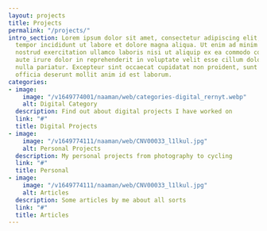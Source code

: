 ```yaml
---
layout: projects
title: Projects
permalink: "/projects/"
intro_section: Lorem ipsum dolor sit amet, consectetur adipiscing elit, sed do eiusmod
  tempor incididunt ut labore et dolore magna aliqua. Ut enim ad minim veniam, quis
  nostrud exercitation ullamco laboris nisi ut aliquip ex ea commodo consequat. Duis
  aute irure dolor in reprehenderit in voluptate velit esse cillum dolore eu fugiat
  nulla pariatur. Excepteur sint occaecat cupidatat non proident, sunt in culpa qui
  officia deserunt mollit anim id est laborum.
categories:
- image:
    image: "/v1649774001/naaman/web/categories-digital_rernyt.webp"
    alt: Digital Category
  description: Find out about digital projects I have worked on
  link: "#"
  title: Digital Projects
- image:
    image: "/v1649774111/naaman/web/CNV00033_l1lkul.jpg"
    alt: Personal Projects
  description: My personal projects from photography to cycling
  link: "#"
  title: Personal
- image:
    image: "/v1649774111/naaman/web/CNV00033_l1lkul.jpg"
    alt: Articles
  description: Some articles by me about all sorts  
  link: "#"
  title: Articles
---
```


